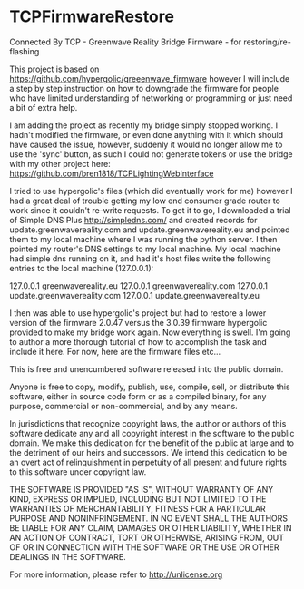 # TCPFirmwareRestore
Connected By TCP - Greenwave Reality Bridge Firmware - for restoring/re-flashing

This project is based on https://github.com/hypergolic/greeenwave_firmware however I will include a step by step instruction on how to downgrade the firmware for people who have limited understanding of networking or programming or just need a bit of extra help.

I am adding the project as recently my bridge simply stopped working. I hadn't modified the firmware, or even done anything with it which should have caused the issue, however, suddenly it would no longer allow me to use the 'sync' button, as such I could not generate tokens or use the bridge with my other project here: https://github.com/bren1818/TCPLightingWebInterface

I tried to use hypergolic's files (which did eventually work for me) however I had a great deal of trouble getting my low end consumer grade router to work since it couldn't re-write requests. To get it to go, I downloaded a trial of Simple DNS Plus http://simpledns.com/ and created records for update.greenwavereality.com and update.greenwavereality.eu and pointed them to my local machine where I was running the python server. I then pointed my router's DNS settings to my local machine. My local machine had simple dns running on it, and had it's host files write the following entries to the local machine (127.0.0.1):

127.0.0.1 greenwavereality.eu
127.0.0.1 greenwavereality.com
127.0.0.1 update.greenwavereality.com
127.0.0.1 update.greenwavereality.eu

I then was able to use hypergolic's project but had to restore a lower version of the firmware 2.0.47 versus the 3.0.39 firmware hypergolic provided to make my bridge work again. Now everything is swell. I'm going to author a more thorough tutorial of how to accomplish the task and include it here. For now, here are the firmware files etc...

This is free and unencumbered software released into the public domain.

Anyone is free to copy, modify, publish, use, compile, sell, or
distribute this software, either in source code form or as a compiled
binary, for any purpose, commercial or non-commercial, and by any
means.

In jurisdictions that recognize copyright laws, the author or authors
of this software dedicate any and all copyright interest in the
software to the public domain. We make this dedication for the benefit
of the public at large and to the detriment of our heirs and
successors. We intend this dedication to be an overt act of
relinquishment in perpetuity of all present and future rights to this
software under copyright law.

THE SOFTWARE IS PROVIDED "AS IS", WITHOUT WARRANTY OF ANY KIND,
EXPRESS OR IMPLIED, INCLUDING BUT NOT LIMITED TO THE WARRANTIES OF
MERCHANTABILITY, FITNESS FOR A PARTICULAR PURPOSE AND NONINFRINGEMENT.
IN NO EVENT SHALL THE AUTHORS BE LIABLE FOR ANY CLAIM, DAMAGES OR
OTHER LIABILITY, WHETHER IN AN ACTION OF CONTRACT, TORT OR OTHERWISE,
ARISING FROM, OUT OF OR IN CONNECTION WITH THE SOFTWARE OR THE USE OR
OTHER DEALINGS IN THE SOFTWARE.

For more information, please refer to <http://unlicense.org>

